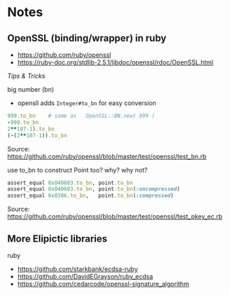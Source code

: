 # Notes


## OpenSSL (binding/wrapper) in ruby

- <https://github.com/ruby/openssl>
- <https://ruby-doc.org/stdlib-2.5.1/libdoc/openssl/rdoc/OpenSSL.html>



*Tips & Tricks*


big number (bn)

- opensll adds `Integer#to_bn` for easy conversion

``` ruby
999.to_bn    # same as   OpenSSL::BN.new( 999 )
-999.to_bn
2**107-1).to_bn
(-(2**107-1)).to_bn
```

Source: <https://github.com/ruby/openssl/blob/master/test/openssl/test_bn.rb>

use to_bn to construct Point too? why? why not?

``` ruby
assert_equal 0x040603.to_bn, point.to_bn
assert_equal 0x040603.to_bn, point.to_bn(:uncompressed)
assert_equal 0x0306.to_bn,   point.to_bn(:compressed)
```

Source: <https://github.com/ruby/openssl/blob/master/test/openssl/test_pkey_ec.rb>



## More Elipictic libraries

ruby

- <https://github.com/starkbank/ecdsa-ruby>
- <https://github.com/DavidEGrayson/ruby_ecdsa>
- <https://github.com/cedarcode/openssl-signature_algorithm>


